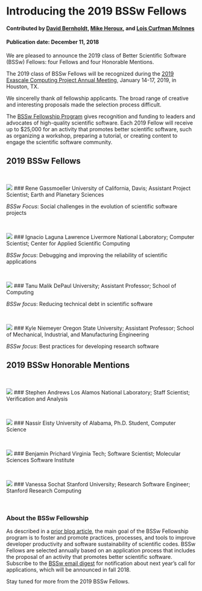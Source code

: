 # Introducing the 2019 BSSw Fellows

#### Contributed by [David Bernholdt](https://github.com/bernhold " David Bernholdt GitHub Profile"), [Mike Heroux](https://github.com/maherou "Mike Heroux GitHub Profile"), and [Lois Curfman McInnes](https://github.com/curfman "Lois Curfman McInnes GitHub Profile") 

#### Publication date: December 11, 2018

We are pleased to announce the 2019 class of Better Scientific Software (BSSw) Fellows: four Fellows and four Honorable Mentions.

The 2019 class of BSSw Fellows will be recognized during the [2019 Exascale Computing Project Annual Meeting](https://www.ecpannualmeeting.com), January 14-17, 2019, in Houston, TX.  

We sincerelly thank _all_ fellowship applicants. The broad range of creative and interesting proposals made the selection process difficult.

The [BSSw Fellowship Program](https://bssw.io/fellowship) gives recognition and funding to leaders and advocates of high-quality scientific software. Each 2019 Fellow will receive up to $25,000 for an activity that promotes better scientific software, such as organizing a workshop, preparing a tutorial, or creating content to engage the scientific software community.  


## 2019 BSSw Fellows
<p>&nbsp;</p>

<img src='https://github.com/betterscientificsoftware/images/raw/master/Blog_1218_Fell_gassmoeller_rene.jpg' class='logo' />
### Rene Gassmoeller
University of California, Davis; Assistant Project Scientist; Earth and Planetary Sciences

_BSSw Focus_: Social challenges in the evolution of scientific software projects

<p>&nbsp;</p>
<img src='https://github.com/betterscientificsoftware/images/raw/master/Blog_1218_Fell_laguna_ignacio.jpg' class='logo' />
### Ignacio Laguna
Lawrence Livermore National Laboratory; Computer Scientist; Center for Applied Scientific Computing

_BSSw focus_: Debugging and improving the reliability of scientific applications

<p>&nbsp;</p>
<img src='https://github.com/betterscientificsoftware/images/raw/master/Blog_1218_Fell_malik_tanu.jpg' class='logo' />
### Tanu Malik</b>     
DePaul University; Assistant Professor; School of Computing

_BSSw focus_: Reducing technical debt in scientific software

<p>&nbsp;</p>
<img src='https://github.com/betterscientificsoftware/images/raw/master/Blog_1218_Fell_niemeyer_kyle.jpg' class='logo' />
### Kyle Niemeyer
Oregon State University; Assistant Professor; School of Mechanical, Industrial, and Manufacturing Engineering 

_BSSw focus_: Best practices for developing research software

## 2019 BSSw Honorable Mentions
<p>&nbsp;</p>

<img src='https://github.com/betterscientificsoftware/images/raw/master/Blog_1218_HM_andrews_stephen.jpg' class='logo' />
### Stephen Andrews 
Los Alamos National Laboratory; Staff Scientist; Verification and Analysis 
<p>&nbsp;</p>

<img src='https://github.com/betterscientificsoftware/images/raw/master/Blog_1218_HM_uddinEisty_nassir.jpg' class='logo' />
### Nassir Eisty
University of Alabama, Ph.D. Student, Computer Science
<p>&nbsp;</p>

<img src='https://github.com/betterscientificsoftware/images/raw/master/Blog_1218_HM_prichard_benjamin.jpg' class='logo' />
### Benjamin Prichard
Virginia Tech; Software Scientist; Molecular Sciences Software Institute
<p>&nbsp;</p>

<img src='https://github.com/betterscientificsoftware/images/raw/master/Blog_1218_HM_sochat_vanessa.jpg' class='logo' />
### Vanessa Sochat
Stanford University; Research Software Engineer; Stanford Research Computing
<p>&nbsp;</p>

### About the BSSw Fellowship
As described in a [prior blog article](https://bssw.io/blog_posts/applications-open-for-new-bssw-fellowship-program-q-a-webinar-on-dec-12-2017), the main goal of the BSSw Fellowship program is to foster and promote practices, processes, and tools to improve developer productivity and software sustainability of scientific codes. BSSw Fellows are selected annually based on an application process that includes the proposal of an activity that promotes better scientific software. Subscribe to the [BSSw email digest](https://bssw.io/pages/receive-our-email-digest) for notification about next year’s call for applications, which will be announced in fall 2018.

Stay tuned for more from the 2019 BSSw Fellows. 

<!---
Publish: preview
RSS Update: 2018-09-04
Categories: collaboration
Topics: collaboration
Tags: bssw-article
Level: 2
Prerequisites: default
Aggregate: none
--->
